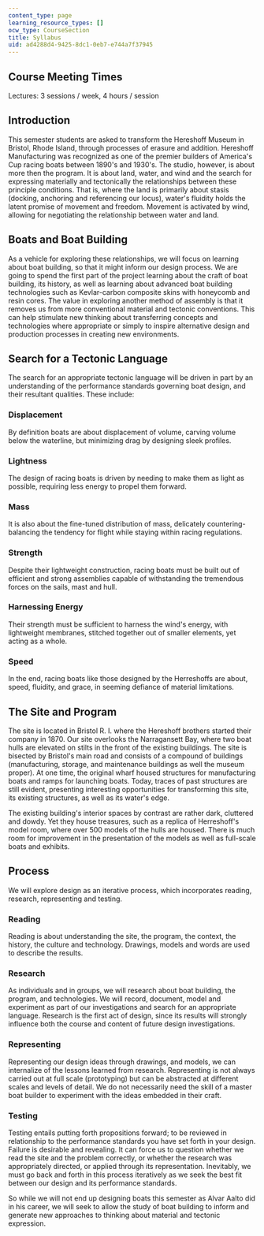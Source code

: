 ```yaml
---
content_type: page
learning_resource_types: []
ocw_type: CourseSection
title: Syllabus
uid: ad4288d4-9425-8dc1-0eb7-e744a7f37945
---
```


Course Meeting Times
--------------------

Lectures: 3 sessions / week, 4 hours / session

Introduction
------------

This semester students are asked to transform the Hereshoff Museum in Bristol, Rhode Island, through processes of erasure and addition. Hereshoff Manufacturing was recognized as one of the premier builders of America's Cup racing boats between 1890's and 1930's. The studio, however, is about more then the program. It is about land, water, and wind and the search for expressing materially and tectonically the relationships between these principle conditions. That is, where the land is primarily about stasis (docking, anchoring and referencing our locus), water's fluidity holds the latent promise of movement and freedom. Movement is activated by wind, allowing for negotiating the relationship between water and land.

Boats and Boat Building
-----------------------

As a vehicle for exploring these relationships, we will focus on learning about boat building, so that it might inform our design process. We are going to spend the first part of the project learning about the craft of boat building, its history, as well as learning about advanced boat building technologies such as Kevlar-carbon composite skins with honeycomb and resin cores. The value in exploring another method of assembly is that it removes us from more conventional material and tectonic conventions. This can help stimulate new thinking about transferring concepts and technologies where appropriate or simply to inspire alternative design and production processes in creating new environments.

Search for a Tectonic Language
------------------------------

The search for an appropriate tectonic language will be driven in part by an understanding of the performance standards governing boat design, and their resultant qualities. These include:

### Displacement

By definition boats are about displacement of volume, carving volume below the waterline, but minimizing drag by designing sleek profiles.

### Lightness

The design of racing boats is driven by needing to make them as light as possible, requiring less energy to propel them forward.

### Mass

It is also about the fine-tuned distribution of mass, delicately countering-balancing the tendency for flight while staying within racing regulations.

### Strength

Despite their lightweight construction, racing boats must be built out of efficient and strong assemblies capable of withstanding the tremendous forces on the sails, mast and hull.

### Harnessing Energy

Their strength must be sufficient to harness the wind's energy, with lightweight membranes, stitched together out of smaller elements, yet acting as a whole.

### Speed

In the end, racing boats like those designed by the Herreshoffs are about, speed, fluidity, and grace, in seeming defiance of material limitations.

The Site and Program
--------------------

The site is located in Bristol R. I. where the Hereshoff brothers started their company in 1870. Our site overlooks the Narragansett Bay, where two boat hulls are elevated on stilts in the front of the existing buildings. The site is bisected by Bristol's main road and consists of a compound of buildings  (manufacturing, storage, and maintenance buildings as well the museum proper). At one time, the original wharf housed structures for manufacturing boats and ramps for launching boats. Today, traces of past structures are still evident, presenting interesting opportunities for transforming this site, its existing structures, as well as its water's edge.

The existing building's interior spaces by contrast are rather dark, cluttered and dowdy. Yet they house treasures, such as a replica of Herreshoff's model room, where over 500 models of the hulls are housed. There is much room for improvement in the presentation of the models as well as full-scale boats and exhibits.

Process
-------

We will explore design as an iterative process, which incorporates reading, research, representing and testing.

### Reading

Reading is about understanding the site, the program, the context, the history, the culture and technology. Drawings, models and words are used to describe the results.

### Research

As individuals and in groups, we will research about boat building, the program, and technologies. We will record, document, model and experiment as part of our investigations and search for an appropriate language. Research is the first act of design, since its results will strongly influence both the course and content of future design investigations.

### Representing

Representing our design ideas through drawings, and models, we can internalize of the lessons learned from research. Representing is not always carried out at full scale (prototyping) but can be abstracted at different scales and levels of detail. We do not necessarily need the skill of a master boat builder to experiment with the ideas embedded in their craft.

### Testing

Testing entails putting forth propositions forward; to be reviewed in relationship to the performance standards you have set forth in your design. Failure is desirable and revealing. It can force us to question whether we read the site and the problem correctly, or whether the research was appropriately directed, or applied through its representation. Inevitably, we must go back and forth in this process iteratively as we seek the best fit between our design and its performance standards.

So while we will not end up designing boats this semester as Alvar Aalto did in his career, we will seek to allow the study of boat building to inform and generate new approaches to thinking about material and tectonic expression.